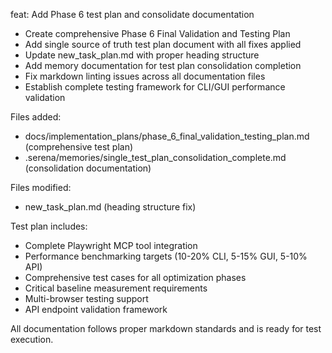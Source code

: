feat: Add Phase 6 test plan and consolidate documentation

- Create comprehensive Phase 6 Final Validation and Testing Plan
- Add single source of truth test plan document with all fixes applied
- Update new_task_plan.md with proper heading structure
- Add memory documentation for test plan consolidation completion
- Fix markdown linting issues across all documentation files
- Establish complete testing framework for CLI/GUI performance validation

Files added:
- docs/implementation_plans/phase_6_final_validation_testing_plan.md (comprehensive test plan)
- .serena/memories/single_test_plan_consolidation_complete.md (consolidation documentation)

Files modified:
- new_task_plan.md (heading structure fix)

Test plan includes:
- Complete Playwright MCP tool integration
- Performance benchmarking targets (10-20% CLI, 5-15% GUI, 5-10% API)
- Comprehensive test cases for all optimization phases
- Critical baseline measurement requirements
- Multi-browser testing support
- API endpoint validation framework

All documentation follows proper markdown standards and is ready for test execution.